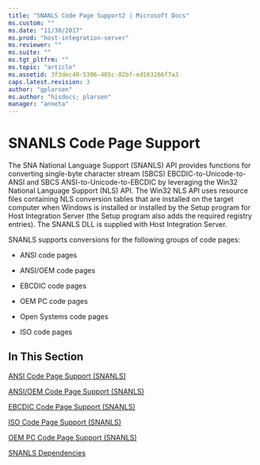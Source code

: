 ```yaml
---
title: "SNANLS Code Page Support2 | Microsoft Docs"
ms.custom: ""
ms.date: "11/30/2017"
ms.prod: "host-integration-server"
ms.reviewer: ""
ms.suite: ""
ms.tgt_pltfrm: ""
ms.topic: "article"
ms.assetid: 3f3dec40-5306-405c-82bf-ed163266f7a3
caps.latest.revision: 3
author: "gplarsen"
ms.author: "hisdocs; plarsen"
manager: "anneta"
---
```

# SNANLS Code Page Support
The SNA National Language Support (SNANLS) API provides functions for converting single-byte character stream (SBCS) EBCDIC-to-Unicode-to-ANSI and SBCS ANSI-to-Unicode-to-EBCDIC by leveraging the Win32 National Language Support (NLS) API. The Win32 NLS API uses resource files containing NLS conversion tables that are installed on the target computer when Windows is installed or installed by the Setup program for Host Integration Server (the Setup program also adds the required registry entries). The SNANLS DLL is supplied with Host Integration Server.  
  
 SNANLS supports conversions for the following groups of code pages:  
  
-   ANSI code pages  
  
-   ANSI/OEM code pages  
  
-   EBCDIC code pages  
  
-   OEM PC code pages  
  
-   Open Systems code pages  
  
-   ISO code pages  
  
## In This Section  
 [ANSI Code Page Support (SNANLS)](../core/ansi-code-page-support-snanls-2.md)  
  
 [ANSI/OEM Code Page Support (SNANLS)](../core/ansi-oem-code-page-support-snanls-1.md)  
  
 [EBCDIC Code Page Support (SNANLS)](../core/ebcdic-code-page-support-snanls-1.md)  
  
 [ISO Code Page Support (SNANLS)](../core/iso-code-page-support-snanls-1.md)  
  
 [OEM PC Code Page Support (SNANLS)](../core/oem-pc-code-page-support-snanls-1.md)  
  
 [SNANLS Dependencies](../core/snanls-dependencies2.md)
